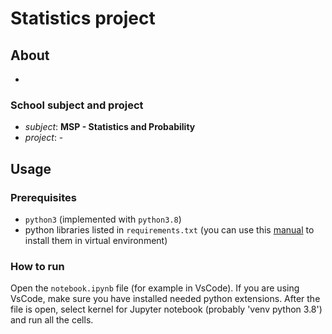 # Statistics project

## About

-

### School subject and project

-   *subject*: **MSP - Statistics and Probability**
-   *project*: -

## Usage

### Prerequisites

- `python3` (implemented with `python3.8`)
- python libraries listed in `requirements.txt` (you can use this [manual](../../0-manuals/venv_manual.md) to install them in virtual environment)

### How to run

Open the `notebook.ipynb` file (for example in VsCode). If you are using VsCode, make sure you have installed needed python extensions. After the file is open, select kernel for Jupyter notebook (probably 'venv python 3.8') and run all the cells.
